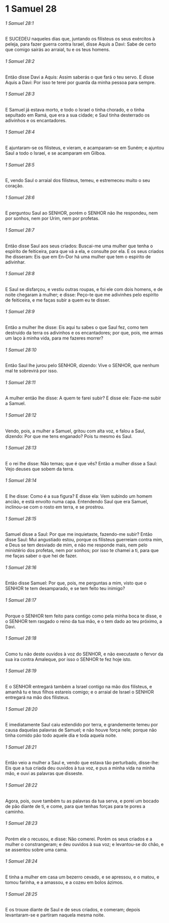 # 1 Samuel 28

###### 1 Samuel 28:1

E SUCEDEU naqueles dias que, juntando os filisteus os seus exércitos à peleja, para fazer guerra contra Israel, disse Aquis a Davi: Sabe de certo que comigo sairás ao arraial, tu e os teus homens.

###### 1 Samuel 28:2

Então disse Davi a Aquis: Assim saberás o que fará o teu servo. E disse Aquis a Davi: Por isso te terei por guarda da minha pessoa para sempre.

###### 1 Samuel 28:3

E Samuel já estava morto, e todo o Israel o tinha chorado, e o tinha sepultado em Ramá, que era a sua cidade; e Saul tinha desterrado os adivinhos e os encantadores.

###### 1 Samuel 28:4

E ajuntaram-se os filisteus, e vieram, e acamparam-se em Suném; e ajuntou Saul a todo o Israel, e se acamparam em Gilboa.

###### 1 Samuel 28:5

E, vendo Saul o arraial dos filisteus, temeu, e estremeceu muito o seu coração.

###### 1 Samuel 28:6

E perguntou Saul ao SENHOR, porém o SENHOR não lhe respondeu, nem por sonhos, nem por Urim, nem por profetas.

###### 1 Samuel 28:7

Então disse Saul aos seus criados: Buscai-me uma mulher que tenha o espírito de feiticeira, para que vá a ela, e consulte por ela. E os seus criados lhe disseram: Eis que em En-Dor há uma mulher que tem o espírito de adivinhar.

###### 1 Samuel 28:8

E Saul se disfarçou, e vestiu outras roupas, e foi ele com dois homens, e de noite chegaram à mulher; e disse: Peço-te que me adivinhes pelo espírito de feiticeira, e me faças subir a quem eu te disser.

###### 1 Samuel 28:9

Então a mulher lhe disse: Eis aqui tu sabes o que Saul fez, como tem destruído da terra os adivinhos e os encantadores; por que, pois, me armas um laço à minha vida, para me fazeres morrer?

###### 1 Samuel 28:10

Então Saul lhe jurou pelo SENHOR, dizendo: Vive o SENHOR, que nenhum mal te sobrevirá por isso.

###### 1 Samuel 28:11

A mulher então lhe disse: A quem te farei subir? E disse ele: Faze-me subir a Samuel.

###### 1 Samuel 28:12

Vendo, pois, a mulher a Samuel, gritou com alta voz, e falou a Saul, dizendo: Por que me tens enganado? Pois tu mesmo és Saul.

###### 1 Samuel 28:13

E o rei lhe disse: Não temas; que é que vês? Então a mulher disse a Saul: Vejo deuses que sobem da terra.

###### 1 Samuel 28:14

E lhe disse: Como é a sua figura? E disse ela: Vem subindo um homem ancião, e está envolto numa capa. Entendendo Saul que era Samuel, inclinou-se com o rosto em terra, e se prostrou.

###### 1 Samuel 28:15

Samuel disse a Saul: Por que me inquietaste, fazendo-me subir? Então disse Saul: Mui angustiado estou, porque os filisteus guerreiam contra mim, e Deus se tem desviado de mim, e não me responde mais, nem pelo ministério dos profetas, nem por sonhos; por isso te chamei a ti, para que me faças saber o que hei de fazer.

###### 1 Samuel 28:16

Então disse Samuel: Por que, pois, me perguntas a mim, visto que o SENHOR te tem desamparado, e se tem feito teu inimigo?

###### 1 Samuel 28:17

Porque o SENHOR tem feito para contigo como pela minha boca te disse, e o SENHOR tem rasgado o reino da tua mão, e o tem dado ao teu próximo, a Davi.

###### 1 Samuel 28:18

Como tu não deste ouvidos à voz do SENHOR, e não executaste o fervor da sua ira contra Amaleque, por isso o SENHOR te fez hoje isto.

###### 1 Samuel 28:19

E o SENHOR entregará também a Israel contigo na mão dos filisteus, e amanhã tu e teus filhos estareis comigo; e o arraial de Israel o SENHOR entregará na mão dos filisteus.

###### 1 Samuel 28:20

E imediatamente Saul caiu estendido por terra, e grandemente temeu por causa daquelas palavras de Samuel; e não houve força nele; porque não tinha comido pão todo aquele dia e toda aquela noite.

###### 1 Samuel 28:21

Então veio a mulher a Saul e, vendo que estava tão perturbado, disse-lhe: Eis que a tua criada deu ouvidos à tua voz, e pus a minha vida na minha mão, e ouvi as palavras que disseste.

###### 1 Samuel 28:22

Agora, pois, ouve também tu as palavras da tua serva, e porei um bocado de pão diante de ti, e come, para que tenhas forças para te pores a caminho.

###### 1 Samuel 28:23

Porém ele o recusou, e disse: Não comerei. Porém os seus criados e a mulher o constrangeram; e deu ouvidos à sua voz; e levantou-se do chão, e se assentou sobre uma cama.

###### 1 Samuel 28:24

E tinha a mulher em casa um bezerro cevado, e se apressou, e o matou, e tomou farinha, e a amassou, e a cozeu em bolos ázimos.

###### 1 Samuel 28:25

E os trouxe diante de Saul e de seus criados, e comeram; depois levantaram-se e partiram naquela mesma noite.

